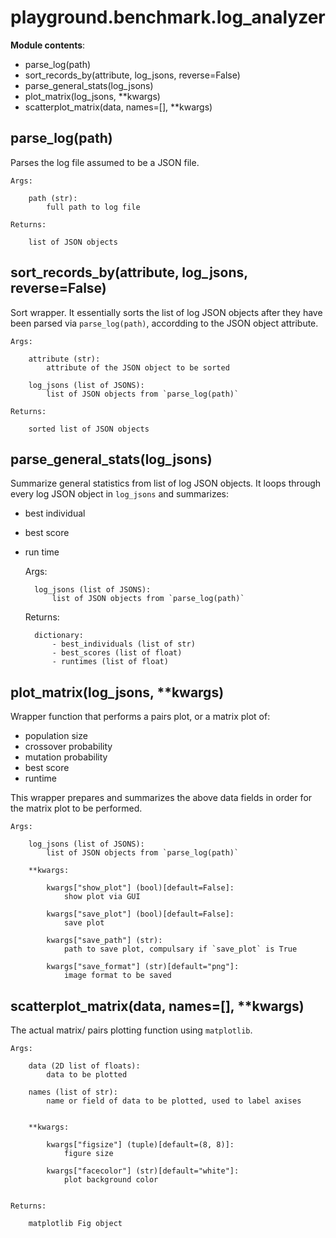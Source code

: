 # playground.benchmark.log_analyzer

**Module contents**:
- parse_log(path)
- sort_records_by(attribute, log_jsons, reverse=False)
- parse_general_stats(log_jsons)
- plot_matrix(log_jsons, **kwargs)
- scatterplot_matrix(data, names=[], **kwargs)


## parse_log(path)
Parses the log file assumed to be a JSON file.

    Args:

        path (str):
            full path to log file

    Returns:

        list of JSON objects


## sort_records_by(attribute, log_jsons, reverse=False)
Sort wrapper. It essentially sorts the list of log JSON objects after they
have been parsed via `parse_log(path)`, accordding to the JSON object
attribute.

    Args:

        attribute (str):
            attribute of the JSON object to be sorted

        log_jsons (list of JSONS):
            list of JSON objects from `parse_log(path)`

    Returns:

        sorted list of JSON objects


## parse_general_stats(log_jsons)
Summarize general statistics from list of log JSON objects. It loops through
every log JSON object in `log_jsons` and summarizes:

- best individual
- best score
- run time

    Args:

        log_jsons (list of JSONS):
            list of JSON objects from `parse_log(path)`

    Returns:

        dictionary:
            - best_individuals (list of str)
            - best_scores (list of float)
            - runtimes (list of float)


## plot_matrix(log_jsons, **kwargs)
Wrapper function that performs a pairs plot, or a matrix plot of:

- population size
- crossover probability
- mutation probability
- best score
- runtime

This wrapper prepares and summarizes the above data fields in order for the
matrix plot to be performed.

    Args:

        log_jsons (list of JSONS):
            list of JSON objects from `parse_log(path)`

        **kwargs:

            kwargs["show_plot"] (bool)[default=False]:
                show plot via GUI

            kwargs["save_plot"] (bool)[default=False]:
                save plot

            kwargs["save_path"] (str):
                path to save plot, compulsary if `save_plot` is True

            kwargs["save_format"] (str)[default="png"]:
                image format to be saved


## scatterplot_matrix(data, names=[], **kwargs)
The actual matrix/ pairs plotting function using `matplotlib`.


    Args:

        data (2D list of floats):
            data to be plotted

        names (list of str):
            name or field of data to be plotted, used to label axises


        **kwargs:

            kwargs["figsize"] (tuple)[default=(8, 8)]:
                figure size

            kwargs["facecolor"] (str)[default="white"]:
                plot background color


    Returns:

        matplotlib Fig object
